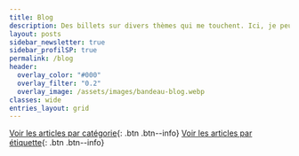 ```yaml
---
title: Blog
description: Des billets sur divers thèmes qui me touchent. Ici, je peux parler écriture ou lecture, mais pas que !
layout: posts
sidebar_newsletter: true
sidebar_profilSP: true
permalink: /blog
header:
  overlay_color: "#000"
  overlay_filter: "0.2"
  overlay_image: /assets/images/bandeau-blog.webp
classes: wide
entries_layout: grid
---
```


[Voir les articles par catégorie](/blog/categories){: .btn .btn--info}
[Voir les articles par étiquette](/blog/tags){: .btn .btn--info}
